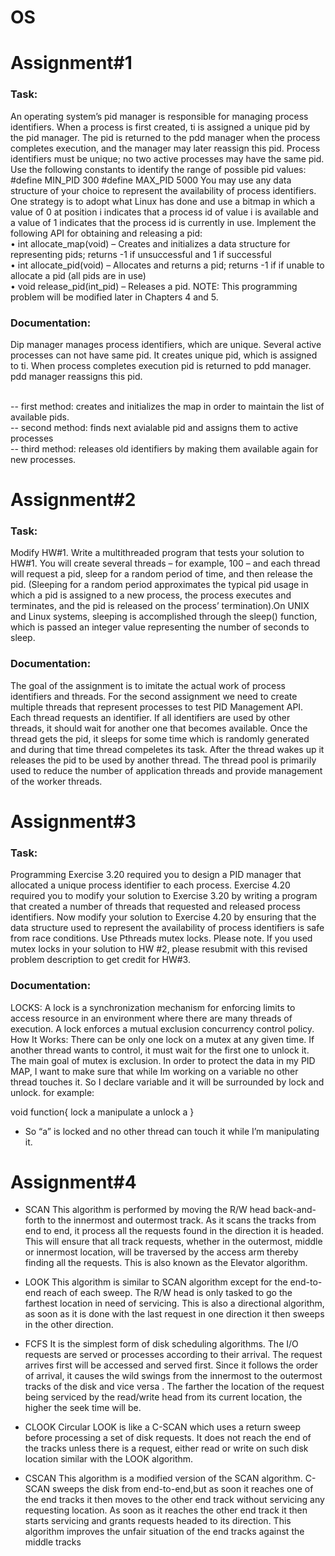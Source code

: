 # OS

# Assignment#1
### Task:
An operating system’s pid manager is responsible for managing process identifiers. When a process is first created, ti is assigned a unique pid by the pid manager. The pid is returned to the pdd manager when the process completes execution, and the manager may later reassign this pid. Process identifiers must be unique; no two active processes may have the same pid. 
Use the following constants to identify the range of possible pid values:
#define MIN_PID 300
#define MAX_PID 5000
You may use any data structure of your choice to represent the availability of process identifiers. One strategy is to adopt what Linux has done and use a bitmap in which a value of 0 at position i  indicates that a process id of value i is available and a value of 1 indicates that the process id is currently in use.
Implement the following API for obtaining and releasing a pid:
<br> •	int allocate_map(void) – Creates and initializes a data structure for representing pids; returns -1 if unsuccessful and 1 if successful
<br> •	int allocate_pid(void) – Allocates and returns a pid; returns -1 if if unable to allocate a pid (all pids are in use)
<br> •	void release_pid(int_pid) – Releases a pid.
NOTE: This programming problem will be modified later in Chapters 4 and 5. 

### Documentation:
 Dip manager manages process identifiers, which are unique.
 Several active processes can not have same pid.
 It creates unique pid, which is assigned to ti.
 When process completes execution pid is returned to pdd manager.
 pdd manager reassigns this pid.

<br> -- first method:
  creates and initializes the map in order to maintain the list of available pids.
<br> -- second method:
  finds next avialable pid and assigns them to active processes
<br> -- third method:
  releases old identifiers by making them available again for new processes.



# Assignment#2
### Task:
Modify HW#1.
Write a multithreaded program that tests your solution to HW#1. You will create several threads – for example, 100 – and each thread will request a pid, sleep for a random period of time, and then release the pid. (Sleeping for a random period approximates the typical pid usage in which a pid is assigned to a new process, the process executes and terminates, and the pid is released on the process’ termination).On UNIX and Linux systems, sleeping is accomplished through the sleep() function, which is passed an integer value representing the number of seconds to sleep. 

### Documentation:
The goal of the assignment is to imitate the actual work of process identifiers and threads. For the second assignment we need to create multiple threads that represent processes to test PID Management API. Each thread requests an identifier. If all identifiers are used by other threads, it should wait for another one that becomes available. Once the thread gets the pid, it sleeps for some time which is randomly generated and during that time thread compeletes its task. After the thread wakes up it releases the pid to be used by another thread. The thread pool is primarily used to reduce the number of application threads and provide management of the worker threads.

# Assignment#3
### Task:
Programming Exercise 3.20 required you to design a PID manager that allocated a unique process identifier to each process. Exercise 4.20 required you to modify your solution to Exercise 3.20 by writing a program that created a number of threads that requested and released process identifiers. Now modify your solution to Exercise 4.20 by ensuring that the data structure used to represent the availability of process identifiers is safe from race conditions. Use Pthreads mutex locks.
Please note. If you used mutex locks in your solution to HW #2, please resubmit with this revised problem description to get credit for HW#3. 
### Documentation:
LOCKS: A lock is a synchronization mechanism for enforcing limits to access resource in an environment where there are many threads of execution. A lock enforces a mutual exclusion concurrency control policy.
How It Works: There can be only one lock on a mutex at any given time. If another thread wants to control, it must wait for the first one to unlock it. The main goal of mutex is exclusion.
In order to protect the data in my PID MAP, I want to make sure that while Im working on a variable no other thread touches it. So I declare variable and it will be surrounded by lock and unlock.
for example: 

void function{
lock a
manipulate a
unlock a
}

* So “a” is locked and no other thread can touch it while I’m manipulating it.

# Assignment#4
* SCAN
This algorithm is performed by moving the R/W head back-and-forth to the innermost and outermost track. As it scans the tracks from end to end, it process all the requests found in the direction it is headed. This will ensure that all track requests, whether in the outermost, middle or innermost location, will be traversed by the access arm thereby finding all the requests. This is also known as the Elevator algorithm. 

* LOOK
This algorithm is similar to SCAN algorithm except for the end-to-end reach of each sweep. The R/W head is only tasked to go the farthest location in need of servicing. This is also a directional algorithm, as soon as it is done with the last request in one direction it then sweeps in the other direction.

* FCFS
It is the simplest form of disk scheduling algorithms. The I/O requests are served or processes according to their arrival. The request arrives first will be accessed and served first. Since it follows the order of arrival, it causes the wild swings from the innermost to the outermost tracks of the disk and vice versa . The farther the location of the request being serviced by the read/write head from its current location, the higher the seek time will be.

* CLOOK
Circular LOOK is like a C-SCAN which uses a return sweep before processing a set of disk requests. It does not reach the end of the tracks unless there is a request, either read or write on such disk location similar with the LOOK algorithm.

* CSCAN
This algorithm is a modified version of the SCAN algorithm. C-SCAN sweeps the disk from end-to-end,but as soon it reaches one of the end tracks it then moves to the other end track without servicing any requesting location. As soon as it reaches the other end track it then starts servicing and grants requests headed to its direction. This algorithm improves the unfair situation of the end tracks against the middle tracks
